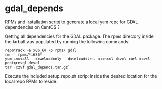 # gdal_depends
RPMs and installation script to generate a local yum repo for GDAL dependencies on CentOS 7


Getting all dependencies for the GDAL package. The rpms directory inside the tarball was populated by running the following commands:

```
repotrack -a x86_64 -p rpms/ gdal
rm -f rpms/*i686*
yum install --downloadonly --downloaddir=. openssl-devel curl-devel postgresql-devel
tar -czvf gdal_depends.tar.gz`
```

Execute the included setup_repo.sh script inside the desired location for the local repo RPMs to reside.